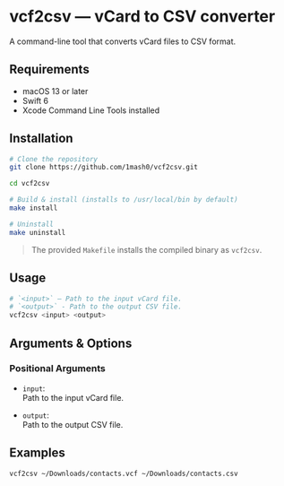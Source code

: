 # vcf2csv — vCard to CSV converter

A command-line tool that converts vCard files to CSV format.  

## Requirements

- macOS 13 or later
- Swift 6
- Xcode Command Line Tools installed

## Installation

```bash
# Clone the repository
git clone https://github.com/1mash0/vcf2csv.git

cd vcf2csv

# Build & install (installs to /usr/local/bin by default)
make install

# Uninstall
make uninstall
```

> The provided `Makefile` installs the compiled binary as `vcf2csv`.

## Usage

```bash
# `<input>` — Path to the input vCard file.
# `<output>` - Path to the output CSV file.
vcf2csv <input> <output>
```

## Arguments & Options

### Positional Arguments

- `input`:  
  Path to the input vCard file.

- `output`:  
  Path to the output CSV file.

## Examples

```bash
vcf2csv ~/Downloads/contacts.vcf ~/Downloads/contacts.csv
```
